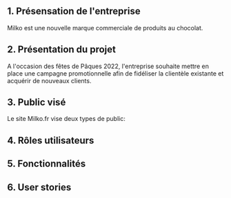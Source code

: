 ## 1. Présensation de l'entreprise 

Milko est une nouvelle marque commerciale de produits au chocolat. 

<!-- ###	Activités principales
###	Produits et services vendus
###	Zone de chalandise
###	Avantage concurrentiel / positionnement par rapport à la concurrence -->

## 2. Présentation du projet 

A l'occasion des fêtes de Pâques 2022, l'entreprise souhaite mettre en place une campagne promotionnelle afin de fidéliser la clientèle existante et acquérir de nouveaux clients.

<!-- a)	Objectifs globaux

b)	Date de mise en ligne prévisionnelle -->



## 3. Public visé 

Le site Milko.fr vise deux types de public: 


## 4. Rôles utilisateurs


## 5. Fonctionnalités 

## 6. User stories 
